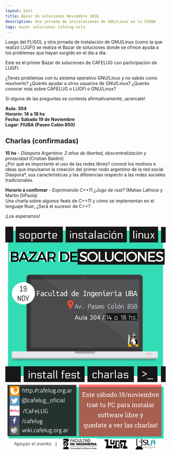 ```yaml
---
layout: post
title: Bazar de soluciones Noviembre 2016
description: Una jornada de instalaciones de GNU/Linux en la FIUBA
tags: bazar soluciones cafelug usla
---
```


Luego del FLISOL y otra jornada de instalación de GNU/Linux (como la que
realizó LUGFI) se realiza el Bazar de soluciones donde se ofrece ayuda a los
problemas que hayan surgido en el día a dia.

Este es el primer Bazar de soluciones de CAFELUG con participación de LUGFI.

¿Tenés problemas con tu sistema operativo GNU/Linux y no sabés como resolverlo?
¿Querés ayudar a otros usuarios de GNU/Linux?
¿Querés conocer más sobre CAFELUG o LUGFI o GNU/Linux?

Si alguna de las preguntas se contesta afirmativamente, ¡acercate!

**Aula: 304**  
**Horario: 14 a 18 hs**  
**Fecha: Sabado 19 de Noviembre**  
**Lugar: FIUBA (Paseo Colón 850)**

## Charlas (confirmadas)
**15 hs** - *Diaspora Argentina: 2 años de libertad, descentralización y
privacidad* (Cristian Baldini)  
¿Por qué es importante el uso de las redes libres? conocé los motivos e ideas que impulsaron la creación del primer nodo argentino de la red social Diaspora*, sus características y las diferencias respecto a las redes sociales tradicionales.

**Horario a confirmar** - *Exprimiendo C++11 ¿Jugo de rust?* (Matias Lafroce y Martin DiPaola)  
Una charla sobre algunos feats de C++11 y cómo se implementan en el lenguaje Rust, ¿Será el sucesor de C++?.

¡Los esperamos!

![Flyer](/images/eventos/bazar-noviembre-2016.png)
